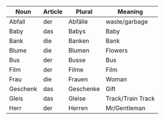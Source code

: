 | Noun     | Article | Plural    | Meaning           |
| -------- | ------- | --------- | ----------------- |
| Abfall   | der     | Abfälle   | waste/garbage     |
| Baby     | das     | Babys     | Baby              |
| Bank     | die     | Banken    | Bank              |
| Blume    | die     | Blumen    | Flowers           |
| Bus      | der     | Busse     | Bus               |
| Film     | der     | Filme     | Film              |
| Frau     | die     | Frauen    | Woman             |
| Geschenk | das     | Geschenke | Gift              |
| Gleis    | das     | Gleise    | Track/Train Track |
| Herr     | der     | Herren    | Mr/Gentleman      |
